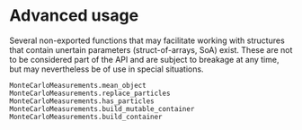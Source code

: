 # Advanced usage
Several non-exported functions that may facilitate working with structures that contain unertain parameters (struct-of-arrays, SoA) exist. These are not to be considered part of the API and are subject to breakage at any time, but may nevertheless be of use in special situations.

```@docs
MonteCarloMeasurements.mean_object
MonteCarloMeasurements.replace_particles
MonteCarloMeasurements.has_particles
MonteCarloMeasurements.build_mutable_container
MonteCarloMeasurements.build_container
```
